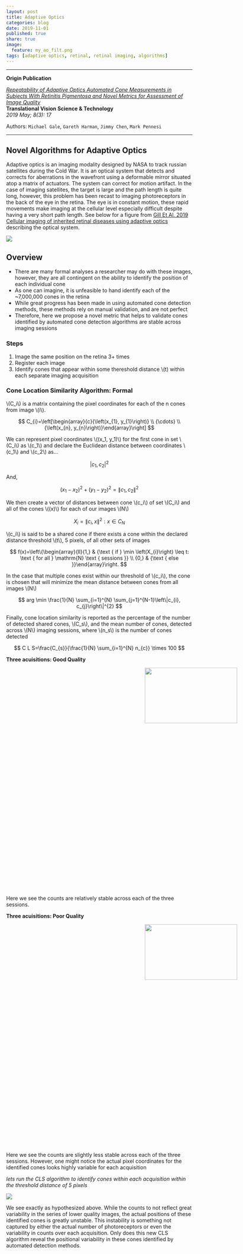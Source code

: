 ```yaml
---
layout: post
title: Adaptive Optics
categories: blog
date: 2019-11-01
published: true
share: true
image:
  feature: my_ao_filt.png
tags: [adaptive optics, retinal, retinal imaging, algorithms]
---
```


---

**Origin Publication**

[*Repeatability of Adaptive Optics Automated Cone Measurements in Subjects With Retinitis Pigmentosa and Novel Metrics for Assessment of Image Quality*](https://www.ncbi.nlm.nih.gov/pmc/articles/PMC6506201/)  
**Translational Vision Science & Technology**  
*2019 May; 8(3): 17*  



Authors: `Michael Gale`, `Gareth Harman`, `Jimmy Chen`, `Mark Pennesi`

---


## Novel Algorithms for Adaptive Optics

Adaptive optics is an imaging modality designed by NASA to track russian satellites during the Cold War. It is an optical system that detects and corrects for aberrations in the wavefront using a deformable mirror situated atop a matrix of actuators. The system can correct for motion artifact. In the case of imaging satellites, the target is large and the path length is quite long, however, this problem has been recast to imaging photoreceptors in the back of the eye in the retina. The eye is in constant motion, these rapid movements make imaging at the cellular level especially difficult despite having a very short path length. See below for a figure from [Gill Et Al. 2019 Cellular imaging of inherited retinal diseases using adaptive optics](https://www.nature.com/articles/s41433-019-0474-3) describing the optical system.

![](/images/blogs/novel_algorithms/ao_system.png)

## Overview

- There are many formal analyses a researcher may do with these images, however, they are all contingent on the ability to identify the position of each individual cone
- As one can imagine, it is unfeasible to hand identify each of the ~7,000,000 cones in the retina  
- While great progress has been made in using automated cone detection methods, these methods rely on manual validation, and are not perfect
- Therefore, here we propose a novel metric that helps to validate cones identified by automated cone detection algorithms are stable across imaging sessions

### Steps

1) Image the same position on the retina 3+ times  
2) Register each image   
3) Identify cones that appear within some thereshold distance \\(t\) within each separate imaging acquisition  

### Cone Location Similarity Algorithm: **Formal**

\\(C_i\\) is a matrix containing the pixel coordinates for each of the n cones from image \\(i\\).

$$
C_{i}=\left[\begin{array}{c}{\left(x_{1}, y_{1}\right)} \\ {\cdots} \\ {\left(x_{n}, y_{n}\right)}\end{array}\right]
$$

We can represent pixel coordinates \\((x_1, y_1)\\) for the first cone in set \\(C_i\\) as \\(c_1\\) and declare the Euclidean distance between coordinates \\(c_1\\) and \\(c_2\\) as...

$$
|c_{1}, c_{2}|^{2}
$$

And,

$$
\left(x_{1}-x_{2}\right)^{2}+\left(y_{1}-y_{2}\right)^{2}=\left\|c_{1}, c_{2}\right\|^{2}
$$

We then create a vector of distances between cone \\(c_i\\) of set \\(C_i\\) and all of the cones \\((x)\\) for each of our images \\(N\\)

$$
X_{i}=\left\|c_{i}, x\right\|^{2}: x \in C_{N}
$$

\\(c_i\\) is said to be a shared cone if there exists a cone within the declared distance threshold \\(t\\), 5 pixels, of all other sets of images

$$
f(x)=\left\{\begin{array}{ll}{1,} & {\text { if } \min \left(X_{i}\right) \leq t: \text { for all } \mathrm{N} \text { sessions }} \\ {0,} & {\text { else }}\end{array}\right.
$$

In the case that multiple cones exist within our threshold of \\(c_i\\), the cone is chosen that will minimize the mean distance between cones from all images \\(N\\)

$$
arg \min \frac{1}{N} \sum_{i=1}^{N} \sum_{j=1}^{N-1}\left\|c_{i}, c_{j}\right\|^{2}
$$

Finally, cone location similarity is reported as the percentage of the number of detected shared cones, \\(C_s\\), and the mean number of cones, detected across \\(N\\) imaging sessions, where \\(n_s\\) is the number of cones detected

$$
C L S=\frac{C_{s}}{\frac{1}{N} \sum_{i=1}^{N} n_{c}} \times 100
$$

**Three acuisitions: Good Quality**

<div align="center" style="width: 1000px; height: 600px;">

<img src="/images/blogs/novel_algorithms/three_good.png" width = "50%" height="50%">

</div>

Here we see the counts are relatively stable across each of the three sessions.

**Three acuisitions: Poor Quality**

<div align="center" style="width: 1000px; height: 600px;">

<img src="/images/blogs/novel_algorithms/three_poor.png" width = "50%" height="50%">

</div>

Here we see the counts are slightly less stable across each of the three sessions. However, one might notice the actual pixel coordinates for the identified cones looks highly variable for each acquisition

*lets run the CLS algorithm to identify cones within each acquisition within the threshold distance of 5 pixels*

![](/images/blogs/novel_algorithms/cone_sim.png)

We see exactly as hypothesized above. While the counts to not reflect great variability in the series of lower quality images, the actual positions of these identified cones is greatly unstable. This instability is something not captured by either the actual number of photoreceptors or even the variability in counts over each acquisition. Only does this new CLS algorithm reveal the positional variability in these cones identified by automated detection methods.


